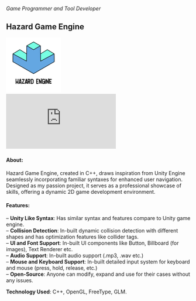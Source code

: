*Game Programmer and Tool Developer*

<style>
.small-image {
  width: 150px;
}
.video-container {
  display: flex;
  justify-content: space-between;
  gap: 10px;
  margin-bottom: 20px;
}
.video-frame {
  width: auto;
  aspect-ratio: 16 / 9;
}
</style>

## Hazard Game Engine

<img src="../assets/images/hazard_engine.png" alt="Hazard Engine" class="small-image">

<div>
<iframe class="video-frame" src="https://youtu.be/IIWMY1Wx3PQ" frameborder="0" allowfullscreen></iframe>
</div>

#### About:
Hazard Game Engine, created in C++, draws inspiration from Unity Engine seamlessly incorporating familiar syntaxes for enhanced user navigation. Designed as my passion project, it serves as a professional showcase of skills, offering a dynamic 2D game development environment.

#### Features:
– **Unity Like Syntax**: Has similar syntax and features compare to Unity game engine.  
– **Collision Detection**: In-built dynamic collision detection with different shapes and has optimization features like collider tags.  
– **UI and Font Support**: In-built UI components like Button, Billboard (for images), Text Renderer etc.  
– **Audio Support**: In-built audio support (.mp3, .wav etc.)  
– **Mouse and Keyboard Support**: In-built detailed input system for keyboard and mouse (press, hold, release, etc.)  
– **Open-Source**: Anyone can modify, expand and use for their cases without any issues.  

**Technology Used**: C++, OpenGL, FreeType, GLM.